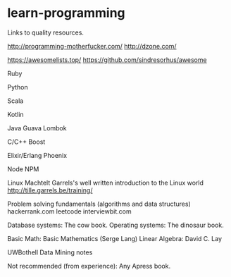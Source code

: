 # learn-programming
Links to quality resources.


http://programming-motherfucker.com/
http://dzone.com/

https://awesomelists.top/
https://github.com/sindresorhus/awesome

Ruby

Python

Scala

Kotlin

Java
Guava
Lombok

C/C++
Boost

Elixir/Erlang
Phoenix

Node
NPM



Linux
Machtelt Garrels's well written introduction to the Linux world
http://tille.garrels.be/training/

Problem solving fundamentals (algorithms and data structures)
hackerrank.com
leetcode
interviewbit.com


Database systems: The cow book.
Operating systems: The dinosaur book.

Basic Math: Basic Mathematics (Serge Lang)
Linear Algebra: David C. Lay

UWBothell Data Mining notes

Not recommended (from experience): Any Apress book.
